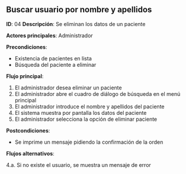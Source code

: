 ## Buscar usuario por nombre y apellidos

**ID**: 04
**Descripción**: Se eliminan los datos de un paciente

**Actores principales**: Administrador

**Precondiciones**:
* Existencia de pacientes en lista
* Búsqueda del paciente a eliminar

**Flujo principal**:
1. El administrador desea eliminar un paciente
2. El administrador abre el cuadro de diálogo de búsqueda en el menú principal
3. El administrador introduce el nombre y apellidos del paciente
4. El sistema muestra por pantalla los datos del paciente
5. El administrador selecciona la opción de eliminar paciente

**Postcondiciones**:

* Se imprime un mensaje pidiendo la confirmación de la orden

**Flujos alternativos**:

4.a. Si no existe el usuario, se muestra un mensaje de error
